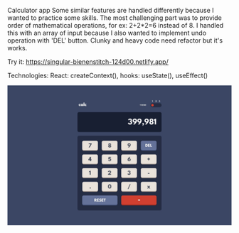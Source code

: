 Calculator app
Some similar features are handled differently because I wanted to practice some skills. 
The most challenging part was to provide order of mathematical operations, for ex: 2+2*2=6 instead of 8. I handled this with an array of input because I also wanted to implement undo operation with 'DEL' button. Clunky and heavy code need refactor but it's works.


Try it:
https://singular-bienenstitch-124d00.netlify.app/

Technologies:
React: createContext(), hooks: useState(), useEffect()


![calculator](https://github.com/lukKotecki/FM-calculator-app/blob/master/calculator-app-main/design/desktop-design-theme-1.jpg)
